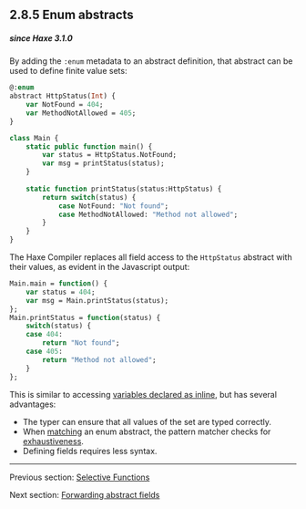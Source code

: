 ## 2.8.5 Enum abstracts

##### since Haxe 3.1.0



By adding the `:enum` metadata to an abstract definition, that abstract can be used to define finite value sets:

```haxe
@:enum
abstract HttpStatus(Int) {
	var NotFound = 404;
	var MethodNotAllowed = 405;
}

class Main {
	static public function main() {
		var status = HttpStatus.NotFound;
		var msg = printStatus(status);
	}
	
	static function printStatus(status:HttpStatus) {
		return switch(status) {
			case NotFound: "Not found";
			case MethodNotAllowed: "Method not allowed";
		}
	}
}
```

The Haxe Compiler replaces all field access to the `HttpStatus` abstract with their values, as evident in the Javascript output:

```haxe
Main.main = function() {
	var status = 404;
	var msg = Main.printStatus(status);
};
Main.printStatus = function(status) {
	switch(status) {
	case 404:
		return "Not found";
	case 405:
		return "Method not allowed";
	}
};
```

This is similar to accessing [variables declared as inline](class-field-inline.md), but has several advantages:



* The typer can ensure that all values of the set are typed correctly.
* When [matching](lf-pattern-matching.md) an enum abstract, the pattern matcher checks for [exhaustiveness](lf-pattern-matching-exhaustiveness.md).
* Defining fields requires less syntax.

---

Previous section: [Selective Functions](types-abstract-selective-functions.md)

Next section: [Forwarding abstract fields](types-abstract-forward.md)